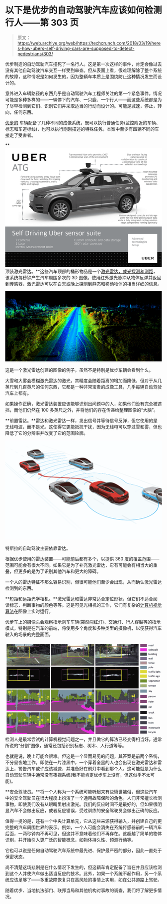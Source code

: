 # 以下是优步的自动驾驶汽车应该如何检测行人——第 303 页

> 原文：<https://web.archive.org/web/https://techcrunch.com/2018/03/19/heres-how-ubers-self-driving-cars-are-supposed-to-detect-pedestrians/303/>

优步制造的自动驾驶汽车撞死了一名行人。这是第一次这样的事件，肯定会像过去没有其他自动驾驶汽车交互一样受到审查。但从表面上看，很难理解除了整个系统的故障，这种情况是如何发生的，因为整辆车本质上是围绕防止这种情况发生而设计的。

意外进入车辆路径的东西几乎是自动驾驶汽车工程师关注的第一个紧急事件。情况可能是多种多样的——一辆停下的汽车、一只鹿、一个行人——而这些系统都是为了尽早检测到它们、识别它们并采取适当的行动而设计的。可能是减速，停止，转向，任何东西。

[优步的](https://web.archive.org/web/20200628164548/https://crunchbase.com/organization/uber) 车辆配备了几种不同的成像系统，既可以执行普通任务(监控附近的车辆、标志和车道标线)，也可以执行刚刚描述的特殊任务。本案中至少有四辆不同的车接走了受害者。

**![](img/5a6fc29470d07f12d20380769bb47205.png)顶装激光雷达。**这些汽车顶部的桶形物品是一个[激光雷达，或光探测和测距](https://web.archive.org/web/20200628164548/https://techcrunch.com/2017/02/12/wtf-is-lidar/)，该系统每秒钟产生汽车周围多次的 3D 图像。使用红外激光脉冲从物体反弹并返回到传感器，激光雷达可以在白天或晚上探测到静态和移动物体的相当详细的信息。

![](img/8cea3a922484a75d0ba5dec9329c9c2f.png)

这是一个激光雷达创建的图像的例子，虽然不是特别是优步车辆会看到什么。

大雪和大雾会模糊激光雷达的激光，其精度会随着距离的增加而降低，但对于从几英尺到几百英尺的任何东西，它都是一种非常宝贵的成像工具，几乎每辆自动驾驶汽车上都有。

如果操作正确，激光雷达装置应该能够识别出问题中的人，如果他们没有完全被遮挡，而他们仍然在 100 多英尺之外，并将他们的存在传递给整理图像的“大脑”。

**前置雷达。**雷达和激光雷达一样，发出信号并等待信号反弹，但它使用的是无线电波，而不是光。这使得它更能抵抗干扰，因为无线电可以穿过雪和雾，但也降低了它的分辨率并改变了它的范围轮廓。

![](img/19a6598dba2578cd4da4ef80b192b51c.png)

特斯拉的自动驾驶主要依靠雷达。

根据优步使用的雷达装置——可能前后都有多个，以提供 360 度的覆盖范围——范围可能会有很大不同。如果它是为了补充激光雷达，它有可能会有相当大的重叠，但更多的是为了识别其他汽车和更大的障碍。

一个人的雷达特征不那么容易识别，但很可能他们至少会出现，从而确认激光雷达检测到的东西。

**短距和远距光学相机。**激光雷达和雷达非常适合定位形状，但它们不适合阅读标志，判断事物的颜色等等。这是可见光相机的工作，它们有复杂的[计算机视觉算法](https://web.archive.org/web/20200628164548/https://techcrunch.com/2017/02/12/wtf-is-lidar/)在图像上实时运行。

优步车上的摄像头会观察指示刹车车辆(突然闯红灯)、交通灯、行人穿越等的指示模式。特别是在汽车的前端，将使用多个角度和多种类型的摄像机，以便获得汽车驶入的场景的完整画面。

![](img/0073bec6f061578f963deb79aa840c5b.png)检测人是最常尝试的计算机视觉问题之一，并且做它的算法已经变得相当好。通常所说的“分割”图像，通常还包括识别标志、树木、人行道等等。

也就是说，晚上可能会很难。但这是一个显而易见的问题，其答案是前两个系统，不分昼夜地工作。即使在一片漆黑中，一个穿着全黑的人也会出现在激光雷达和雷达上，警告汽车或许应该减速，并准备好在前灯中看到那个人。这可能就是为什么自动驾驶车辆中通常没有夜视系统(我不能肯定优步车上没有，但这似乎不太可能)。

**安全驾驶员。**将一个人称为一个系统可能听起来有些愤世嫉俗，但这些汽车中的安全驾驶员在很大程度上扮演了一个通用故障保险的角色。人们非常擅长检测事物，即使我们没有从眼睛里射出激光。我们的反应时间不是最好的，但如果很明显汽车不会做出反应，或者反应错误，受过训练的安全驾驶员会做出正确的反应。

值得一提的是，还有一个中央计算单元，它从这些来源获得输入，并创建自己的更完整的汽车周围世界的表示。例如，一个人可能会消失在系统传感器前的一辆汽车后面，一两秒钟内不再可见，但这并不意味着他们不再存在。这超越了简单的物体识别，并开始引入更广泛的智能概念，如物体持久性、预测行动等。

它也可以说是任何自动驾驶汽车系统中最先进、保护最严密的部分，因此一直处于保密状态。

尚不清楚这场悲剧是在什么情况下发生的，但这辆车肯定配备了旨在并且应该检测到这个人并使汽车做出适当反应的技术。此外，如果一个系统不起作用，另一个系统应该足够了——多重故障恢复只在高风险的事情上实用，如在公共道路上驾驶。

随着优步、当地执法部门、联邦当局和其他机构对事故的调查，我们将了解更多情况。